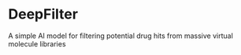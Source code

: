 # DeepFilter
A simple AI model for filtering potential drug hits from massive virtual molecule libraries
